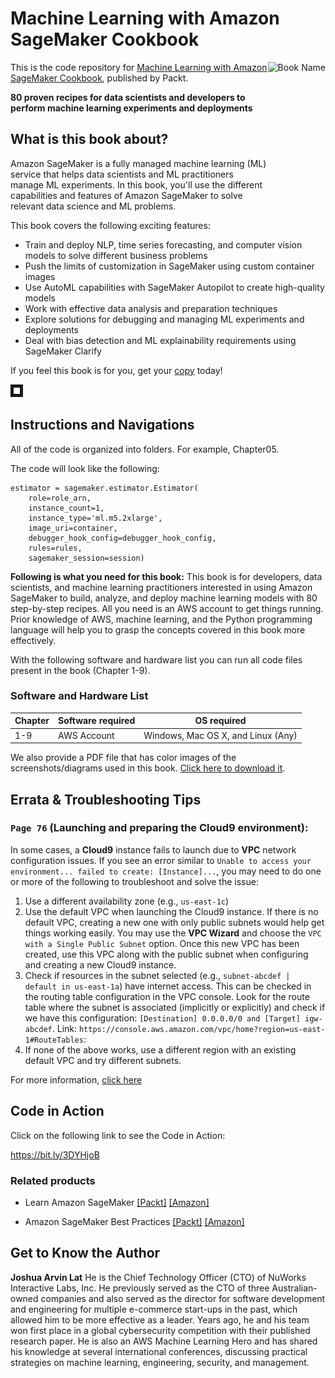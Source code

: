 # Machine Learning with Amazon SageMaker Cookbook 

<a href="https://www.packtpub.com/product/machine-learning-with-amazon-sagemaker-cookbook/9781800567030"><img src="https://static.packt-cdn.com/products/9781800567030/cover/smaller" alt="Book Name" height="256px" align="right"></a>

This is the code repository for [Machine Learning with Amazon SageMaker Cookbook](https://www.packtpub.com/product/machine-learning-with-amazon-sagemaker-cookbook/9781800567030), published by Packt.

**80 proven recipes for data scientists and developers to perform machine learning experiments and deployments**

## What is this book about?
Amazon SageMaker is a fully managed machine learning (ML) service that helps data scientists and ML practitioners manage ML experiments. In this book, you'll use the different capabilities and features of Amazon SageMaker to solve relevant data science and ML problems.

This book covers the following exciting features: 
* Train and deploy NLP, time series forecasting, and computer vision models to solve different business problems
* Push the limits of customization in SageMaker using custom container images
* Use AutoML capabilities with SageMaker Autopilot to create high-quality models
* Work with effective data analysis and preparation techniques
* Explore solutions for debugging and managing ML experiments and deployments
* Deal with bias detection and ML explainability requirements using SageMaker Clarify

If you feel this book is for you, get your [copy](https://www.amazon.com/Machine-Learning-Amazon-SageMaker-Cookbook/dp/1800567030) today!

<a href="https://www.packtpub.com/?utm_source=github&utm_medium=banner&utm_campaign=GitHubBanner"><img src="https://raw.githubusercontent.com/PacktPublishing/GitHub/master/GitHub.png" alt="https://www.packtpub.com/" border="5" /></a>

## Instructions and Navigations
All of the code is organized into folders. For example, Chapter05.

The code will look like the following:

```
estimator = sagemaker.estimator.Estimator( 
    role=role_arn,
    instance_count=1,
    instance_type='ml.m5.2xlarge',
    image_uri=container,
    debugger_hook_config=debugger_hook_config,
    rules=rules,
    sagemaker_session=session)

```

**Following is what you need for this book:**
This book is for developers, data scientists, and machine learning practitioners interested in using Amazon SageMaker to build, analyze, and deploy machine learning models with 80 step-by-step recipes. All you need is an AWS account to get things running. Prior knowledge of AWS, machine learning, and the Python programming language will help you to grasp the concepts covered in this book more effectively.

With the following software and hardware list you can run all code files present in the book (Chapter 1-9).

### Software and Hardware List

| Chapter  | Software required                | OS required                        |
| -------- | ---------------------------------| -----------------------------------|
| 1-9      | AWS Account                      | Windows, Mac OS X, and Linux (Any) |

We also provide a PDF file that has color images of the screenshots/diagrams used in this book. [Click here to download it](https://static.packt-cdn.com/downloads/9781800567030_ColorImages.pdf).

## Errata & Troubleshooting Tips

### `Page 76` (**Launching and preparing the Cloud9 environment**): 

In some cases, a **Cloud9** instance fails to launch due to **VPC** network configuration issues. If you see an error similar to `Unable to access your environment... failed to create: [Instance]...`, you may need to do one or more of the following to troubleshoot and solve the issue:

1. Use a different availability zone (e.g., `us-east-1c`)
2. Use the default VPC when launching the Cloud9 instance. If there is no default VPC, creating a new one with only public subnets would help get things working easily. You may use the **VPC Wizard** and choose the `VPC with a Single Public Subnet` option. Once this new VPC has been created, use this VPC along with the public subnet when configuring and creating a new Cloud9 instance.
3. Check if resources in the subnet selected (e.g., `subnet-abcdef | default in us-east-1a`) have internet access. This can be checked in the routing table configuration in the VPC console. Look for the route table where the subnet is associated (implicitly or explicitly) and check if we have this configuration: `[Destination] 0.0.0.0/0 and [Target] igw-abcdef`. Link: `https://console.aws.amazon.com/vpc/home?region=us-east-1#RouteTables`:
4. If none of the above works, use a different region with an existing default VPC and try different subnets.

For more information, [click here](https://docs.aws.amazon.com/cloud9/latest/user-guide/troubleshooting.html)

## Code in Action

Click on the following link to see the Code in Action:

https://bit.ly/3DYHjoB

### Related products <Other books you may enjoy>
* Learn Amazon SageMaker [[Packt]](https://www.packtpub.com/product/learn-amazon-sagemaker/9781800208919) [[Amazon]](https://www.amazon.in/Learn-Amazon-SageMaker-developers-scientists/dp/180020891X)

* Amazon SageMaker Best Practices [[Packt]](https://www.packtpub.com/product/amazon-sagemaker-best-practices/9781801070522) [[Amazon]](https://www.amazon.in/Amazon-SageMaker-Best-Practices-successful/dp/1801070520)

## Get to Know the Author
**Joshua Arvin Lat**
He is the Chief Technology Officer (CTO) of NuWorks Interactive Labs, Inc. He previously served as the CTO of three Australian-owned companies and also served as the director for software development and engineering for multiple e-commerce start-ups in the past, which allowed him to be more effective as a leader. Years ago, he and his team won first place in a global cybersecurity competition with their published research paper. He is also an AWS Machine Learning Hero and has shared his knowledge at several international conferences, discussing practical strategies on machine learning, engineering, security, and management.

